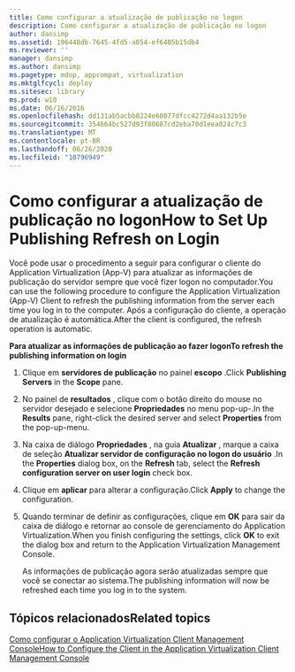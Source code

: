 ```yaml
---
title: Como configurar a atualização de publicação no logon
description: Como configurar a atualização de publicação no logon
author: dansimp
ms.assetid: 196448db-7645-4fd5-a854-ef6405b15db4
ms.reviewer: ''
manager: dansimp
ms.author: dansimp
ms.pagetype: mdop, appcompat, virtualization
ms.mktglfcycl: deploy
ms.sitesec: library
ms.prod: w10
ms.date: 06/16/2016
ms.openlocfilehash: dd131ab5acbb8224e60077dfcc4272d4aa132b5e
ms.sourcegitcommit: 354664bc527d93f80687cd2eba70d1eea024c7c3
ms.translationtype: MT
ms.contentlocale: pt-BR
ms.lasthandoff: 06/26/2020
ms.locfileid: "10796949"
---
```

# <span data-ttu-id="5e8f4-103">Como configurar a atualização de publicação no logon</span><span class="sxs-lookup"><span data-stu-id="5e8f4-103">How to Set Up Publishing Refresh on Login</span></span>


<span data-ttu-id="5e8f4-104">Você pode usar o procedimento a seguir para configurar o cliente do Application Virtualization (App-V) para atualizar as informações de publicação do servidor sempre que você fizer logon no computador.</span><span class="sxs-lookup"><span data-stu-id="5e8f4-104">You can use the following procedure to configure the Application Virtualization (App-V) Client to refresh the publishing information from the server each time you log in to the computer.</span></span> <span data-ttu-id="5e8f4-105">Após a configuração do cliente, a operação de atualização é automática.</span><span class="sxs-lookup"><span data-stu-id="5e8f4-105">After the client is configured, the refresh operation is automatic.</span></span>

**<span data-ttu-id="5e8f4-106">Para atualizar as informações de publicação ao fazer logon</span><span class="sxs-lookup"><span data-stu-id="5e8f4-106">To refresh the publishing information on login</span></span>**

1.  <span data-ttu-id="5e8f4-107">Clique em **servidores de publicação** no painel **escopo** .</span><span class="sxs-lookup"><span data-stu-id="5e8f4-107">Click **Publishing Servers** in the **Scope** pane.</span></span>

2.  <span data-ttu-id="5e8f4-108">No painel de **resultados** , clique com o botão direito do mouse no servidor desejado e selecione **Propriedades** no menu pop-up-.</span><span class="sxs-lookup"><span data-stu-id="5e8f4-108">In the **Results** pane, right-click the desired server and select **Properties** from the pop-up-menu.</span></span>

3.  <span data-ttu-id="5e8f4-109">Na caixa de diálogo **Propriedades** , na guia **Atualizar** , marque a caixa de seleção **Atualizar servidor de configuração no logon do usuário** .</span><span class="sxs-lookup"><span data-stu-id="5e8f4-109">In the **Properties** dialog box, on the **Refresh** tab, select the **Refresh configuration server on user login** check box.</span></span>

4.  <span data-ttu-id="5e8f4-110">Clique em **aplicar** para alterar a configuração.</span><span class="sxs-lookup"><span data-stu-id="5e8f4-110">Click **Apply** to change the configuration.</span></span>

5.  <span data-ttu-id="5e8f4-111">Quando terminar de definir as configurações, clique em **OK** para sair da caixa de diálogo e retornar ao console de gerenciamento do Application Virtualization.</span><span class="sxs-lookup"><span data-stu-id="5e8f4-111">When you finish configuring the settings, click **OK** to exit the dialog box and return to the Application Virtualization Management Console.</span></span>

    <span data-ttu-id="5e8f4-112">As informações de publicação agora serão atualizadas sempre que você se conectar ao sistema.</span><span class="sxs-lookup"><span data-stu-id="5e8f4-112">The publishing information will now be refreshed each time you log in to the system.</span></span>

## <span data-ttu-id="5e8f4-113">Tópicos relacionados</span><span class="sxs-lookup"><span data-stu-id="5e8f4-113">Related topics</span></span>


[<span data-ttu-id="5e8f4-114">Como configurar o Application Virtualization Client Management Console</span><span class="sxs-lookup"><span data-stu-id="5e8f4-114">How to Configure the Client in the Application Virtualization Client Management Console</span></span>](how-to-configure-the-client-in-the-application-virtualization-client-management-console.md)

 

 





